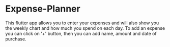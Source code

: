 # Expense-Planner
This flutter app allows you to enter your expenses and will also show you the weekly chart and how much you spend on each day. To add an expense you can click on '+' button, then you can add name, amount and date of purchase.
